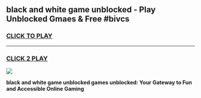
## black and white game unblocked - Play Unblocked Gmaes & Free #bivcs
<h3>
<a href="https://news.freeplayer.one?title=black_and_white_game_unblocked&ref=03M">CLICK TO PLAY</a></h3>
<hr>

<h3>
<a href="https://news.freeplayer.one?title=black_and_white_game_unblocked&ref=03M">CLICK 2 PLAY</a>
  
</h3>

<a href="https://news.freeplayer.one?title=black_and_white_game_unblocked&ref=03M"><img src="https://clearcache.store/games.png"></a>


**black and white game unblocked games unblocked: Your Gateway to Fun and Accessible Online Gaming**
